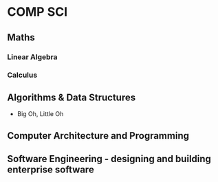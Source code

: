 # COMP SCI
## Maths
### Linear Algebra
### Calculus

## Algorithms & Data Structures
- Big Oh, Little Oh

## Computer Architecture and Programming

## Software Engineering - designing and building enterprise software
